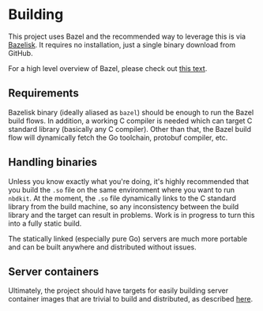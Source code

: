 # Building

This project uses Bazel and the recommended way to leverage this is via [Bazelisk](https://github.com/bazelbuild/bazelisk). It requires no installation, just a single binary download from GitHub.

For a high level overview of Bazel, please check out [this text](https://popovicu.com/posts/build-all-software-in-one-command-with-bazel/).

## Requirements

Bazelisk binary (ideally aliased as `bazel`) should be enough to run the Bazel build flows. In addition, a working C compiler is needed which can target C standard library (basically any C compiler). Other than that, the Bazel build flow will dynamically fetch the Go toolchain, protobuf compiler, etc.

## Handling binaries

Unless you know exactly what you're doing, it's highly recommended that you build the `.so` file on the same environment where you want to run `nbdkit`. At the moment, the `.so` file dynamically links to the C standard library from the build machine, so any inconsistency between the build library and the target can result in problems. Work is in progress to turn this into a fully static build.

The statically linked (especially pure Go) servers are much more portable and can be built anywhere and distributed without issues.

## Server containers

Ultimately, the project should have targets for easily building server container images that are trivial to build and distributed, as described [here](https://popovicu.com/posts/containers-bazel-one-command/).